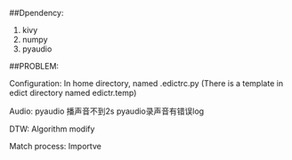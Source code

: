 ##Dpendency:

1. kivy
2. numpy
3. pyaudio



##PROBLEM:

Configuration:
    In home directory, named .edictrc.py
    (There is a template in edict directory named edictr.temp)


Audio:
    pyaudio 播声音不到2s
    pyaudio录声音有错误log

DTW:
    Algorithm modify

Match process:
    Importve






